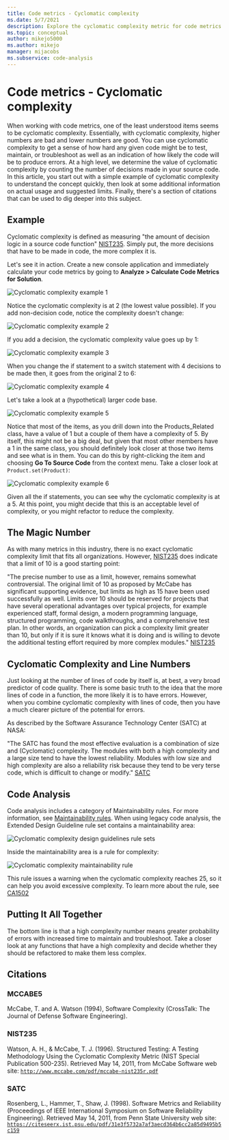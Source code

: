 ```yaml
---
title: Code metrics - Cyclomatic complexity
ms.date: 5/7/2021
description: Explore the cyclomatic complexity metric for code metrics in Visual Studio and estimate the difficulty to test, maintain, and troubleshoot your code.
ms.topic: conceptual
author: mikejo5000
ms.author: mikejo
manager: mijacobs
ms.subservice: code-analysis
---
```


# Code metrics - Cyclomatic complexity

When working with code metrics, one of the least understood items seems to be cyclomatic complexity. Essentially, with cyclomatic complexity, higher numbers are bad and lower numbers are good. You can use cyclomatic complexity to get a sense of how hard any given code might be to test, maintain, or troubleshoot as well as an indication of how likely the code will be to produce errors. At a high level, we determine the value of cyclomatic complexity by counting the number of decisions made in your source code. In this article, you start out with a simple example of cyclomatic complexity to understand the concept quickly, then look at some additional information on actual usage and suggested limits. Finally, there's a section of citations that can be used to dig deeper into this subject.

## Example

Cyclomatic complexity is defined as measuring "the amount of decision logic in a source code function" [NIST235](#nist235). Simply put, the more decisions that have to be made in code, the more complex it is.

Let's see it in action. Create a new console application and immediately calculate your code metrics by going to **Analyze > Calculate Code Metrics for Solution**.

![Cyclomatic complexity example 1](media/cyclomatic-complexity-example-1.png)

Notice the cyclomatic complexity is at 2 (the lowest value possible). If you add non-decision code, notice the complexity doesn't change:

![Cyclomatic complexity example 2](media/cyclomatic-complexity-example-2.png)

If you add a decision, the cyclomatic complexity value goes up by 1:

![Cyclomatic complexity example 3](media/cyclomatic-complexity-example-3.png)

When you change the if statement to a switch statement with 4 decisions to be made then, it goes from the original 2 to 6:

![Cyclomatic complexity example 4](media/cyclomatic-complexity-example-4.png)

Let's take a look at a (hypothetical) larger code base.

![Cyclomatic complexity example 5](media/cyclomatic-complexity-example-5.png)

Notice that most of the items, as you drill down into the Products_Related class, have a value of 1 but a couple of them have a complexity of 5. By itself, this might not be a big deal, but given that most other members have a 1 in the same class, you should definitely look closer at those two items and see what is in them. You can do this by right-clicking the item and choosing **Go To Source Code** from the context menu. Take a closer look at `Product.set(Product)`:

![Cyclomatic complexity example 6](media/cyclomatic-complexity-example-6.png)

Given all the if statements, you can see why the cyclomatic complexity is at a 5. At this point, you might decide that this is an acceptable level of complexity, or you might refactor to reduce the complexity.

## The Magic Number

As with many metrics in this industry, there is no exact cyclomatic complexity limit that fits all organizations. However, [NIST235](#nist235) does indicate that a limit of 10 is a good starting point:

"The precise number to use as a limit, however, remains somewhat controversial. The original limit of 10 as proposed by McCabe has significant supporting evidence, but limits as high as 15 have been used successfully as well. Limits over 10 should be reserved for projects that have several operational advantages over typical projects, for example experienced staff, formal design, a modern programming language, structured programming, code walkthroughs, and a comprehensive test plan. In other words, an organization can pick a complexity limit greater than 10, but only if it is sure it knows what it is doing and is willing to devote the additional testing effort required by more complex modules." [NIST235](#nist235)

## Cyclomatic Complexity and Line Numbers

Just looking at the number of lines of code by itself is, at best, a very broad predictor of code quality. There is some basic truth to the idea that the more lines of code in a function, the more likely it is to have errors. However, when you combine cyclomatic complexity with lines of code, then you have a much clearer picture of the potential for errors.

As described by the Software Assurance Technology Center (SATC) at NASA:

"The SATC has found the most effective evaluation is a combination of size and (Cyclomatic) complexity. The modules with both a high complexity and a large size tend to have the lowest reliability. Modules with low size and high complexity are also a reliability risk because they tend to be very terse code, which is difficult to change or modify." [SATC](#satc)

## Code Analysis

Code analysis includes a category of Maintainability rules. For more information, see [Maintainability rules](/dotnet/fundamentals/code-analysis/quality-rules/maintainability-warnings). When using legacy code analysis, the Extended Design Guideline rule set contains a maintainability area:

![Cyclomatic complexity design guidelines rule sets](media/cyclomatic-complexity-design-guidelines.png)

Inside the maintainability area is a rule for complexity:

![Cyclomatic complexity maintainability rule](media/cyclomatic-complexity-maintainability-rule.png)

This rule issues a warning when the cyclomatic complexity reaches 25, so it can help you avoid excessive complexity. To learn more about the rule, see [CA1502](/dotnet/fundamentals/code-analysis/quality-rules/ca1502)

## Putting It All Together

The bottom line is that a high complexity number means greater probability of errors with increased time to maintain and troubleshoot. Take a closer look at any functions that have a high complexity and decide whether they should be refactored to make them less complex.

## Citations

### MCCABE5

McCabe, T. and A. Watson (1994), Software Complexity (CrossTalk: The Journal of Defense Software Engineering).

### NIST235

Watson, A. H., & McCabe, T. J. (1996). Structured Testing: A Testing Methodology Using the Cyclomatic Complexity Metric (NIST Special Publication 500-235). Retrieved May 14, 2011, from McCabe Software web site: [`http://www.mccabe.com/pdf/mccabe-nist235r.pdf`](http://www.mccabe.com/pdf/mccabe-nist235r.pdf)

### SATC

Rosenberg, L., Hammer, T., Shaw, J. (1998). Software Metrics and Reliability (Proceedings of IEEE International Symposium on Software Reliability Engineering). Retrieved May 14, 2011, from Penn State University web site: [`https://citeseerx.ist.psu.edu/pdf/31e3f5732a7af3aecd364b6cc2a85d9495b5c159`](https://citeseerx.ist.psu.edu/pdf/31e3f5732a7af3aecd364b6cc2a85d9495b5c159)
